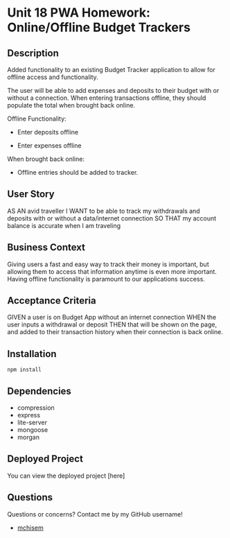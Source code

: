 # Unit 18 PWA Homework: Online/Offline Budget Trackers

## Description

Added functionality to an existing Budget Tracker application to allow for offline access and functionality.

The user will be able to add expenses and deposits to their budget with or without a connection. When entering transactions offline, they should populate the total when brought back online.

Offline Functionality:

  * Enter deposits offline

  * Enter expenses offline

When brought back online:

  * Offline entries should be added to tracker.

## User Story

AS AN avid traveller
I WANT to be able to track my withdrawals and deposits with or without a data/internet connection
SO THAT my account balance is accurate when I am traveling

## Business Context

Giving users a fast and easy way to track their money is important, but allowing them to access that information anytime is even more important. Having offline functionality is paramount to our applications success.

## Acceptance Criteria

GIVEN a user is on Budget App without an internet connection
WHEN the user inputs a withdrawal or deposit
THEN that will be shown on the page, and added to their transaction history when their connection is back online.

## Installation

`npm install`

## Dependencies

- compression
- express
- lite-server
- mongoose
- morgan

## Deployed Project

You can view the deployed project [here]

## Questions

Questions or concerns? Contact me by my GitHub username!

- [mchisem](https://github.com/mchisem)